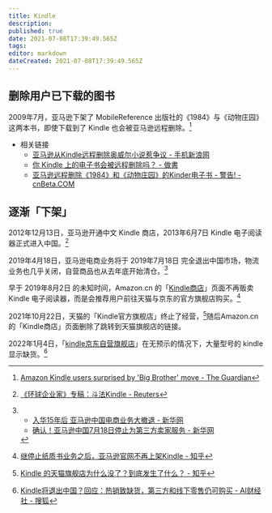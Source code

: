 ```yaml
---
title: Kindle
description: 
published: true
date: 2021-07-08T17:39:49.565Z
tags:
editor: markdown
dateCreated: 2021-07-08T17:39:49.565Z
---
```


## 删除用户已下载的图书

2009年7月，亚马逊下架了 MobileReference 出版社的《1984》与《动物庄园》这两本书，即使下载到了 Kindle 也会被亚马逊远程删除。[^1984]

[^1984]: [Amazon Kindle users surprised by 'Big Brother' move - The Guardian](https://web.archive.org/web/20211219060117/https://www.theguardian.com/technology/2009/jul/17/amazon-kindle-1984)

+ 相关链接
    + [亚马逊从Kindle远程删除奥威尔小说惹争议 - 手机新浪网](https://web.archive.org/web/20210702053241/https://finance.sina.cn/usstock/hlwgs/2009-07-18/tech-ichmifpy5776780.d.html?fromtech=1)
    + [你 Kindle 上的电子书会被远程删除吗？ - 做書](https://web.archive.org/web/20210225165712if_/https://zuoshu.com/d/24-kindle)
    + [亚马逊远程删除《1984》和《动物庄园》的Kinder电子书 - 警告! - cnBeta.COM](https://web.archive.org/web/20210705054707/https://www.cnbeta.com/articles/tech/88938.htm)

## 逐渐「下架」

2012年12月13日，亚马逊开通中文 Kindle 商店，2013年6月7日 Kindle 电子阅读器正式进入中国。[^icl]

[^icl]: [《环球企业家》专稿：斗法Kindle - Reuters](https://web.archive.org/web/20220105055412/https://www.reuters.com/article/third-party-global-entrepreneur-oct-2-4-idCNCNE9AI01R20131119)

2019年4月18日，亚马逊电商业务将于 2019年7月18日 完全退出中国市场，物流业务也几乎关闭，自营商品也从去年底开始清仓。[^ac]

[^ac]: 
    + [入华15年后 亚马逊中国电商业务大撤退 - 新华网](https://web.archive.org/web/20190422061518/http://www.xinhuanet.com/fortune/2019-04/19/c_1210113086.htm)
    + [确认！亚马逊中国7月18日停止为第三方卖家服务 - 新华网](https://web.archive.org/web/20200806202333/http://www.xinhuanet.com/fortune/2019-04/18/c_1124385704.htm)

早于 2019年8月2日 的未知时间，Amazon.cn 的「[Kindle商店](https://www.amazon.cn/Kindle%E5%95%86%E5%BA%97/b/ref=topnav_storetab_kinc?ie=UTF8&node=116087071)」页面不再贩卖 Kindle 电子阅读器，而是会推荐用户前往天猫与京东的官方旗舰店购买。[^ack]

[^ack]: [继停止纸质书业务之后，亚马逊官网不再上架Kindle - 知乎](https://web.archive.org/web/20220105070712/https://zhuanlan.zhihu.com/p/76322781)

2021年10月22日，天猫的「Kindle官方旗舰店」终止了经营，[^tm]随后Amazon.cn 的「Kindle商店」页面删除了跳转到天猫旗舰店的链接。

[^tm]: [Kindle 的天猫旗舰店为什么没了？到底发生了什么？ - 知乎](https://web.archive.org/web/20220105060611/https://www.zhihu.com/question/488673995)
    
2022年1月4日，「[kindle京东自营旗舰店](https://shop.m.jd.com/?shopId=1000002062)」在无预示的情况下，大量型号的 kindle 显示缺货。[^jd]

[^jd]: [Kindle将退出中国？回应：热销致缺货，第三方和线下零售仍可购买 - AI财经社 - 搜狐](https://web.archive.org/web/20220105065358/https://www.sohu.com/a/514260024_120780844)
